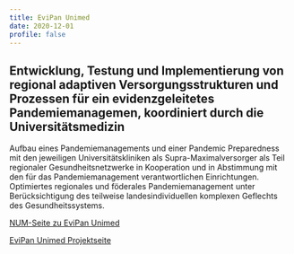 ```yaml
---
title: EviPan Unimed
date: 2020-12-01
profile: false
---
```


## Entwicklung, Testung und Implementierung von regional adaptiven Versorgungsstrukturen und Prozessen für ein evidenzgeleitetes Pandemiemanagemen, koordiniert durch die Universitätsmedizin

<!--more-->

Aufbau eines Pandemiemanagements und einer Pandemic Preparedness mit den jeweiligen Universitätskliniken als Supra-Maximalversorger als Teil regionaler Gesundheitsnetzwerke in
Kooperation und in Abstimmung mit den für das Pandemiemanagement verantwortlichen Einrichtungen. Optimiertes regionales und föderales Pandemiemanagement unter Berücksichtigung
des teilweise landesindividuellen komplexen Geflechts des Gesundheitssystems.

[NUM-Seite zu EviPan Unimed](https://www.netzwerk-universitaetsmedizin.de/projekte/evipan)

[EviPan Unimed Projektseite](https://evipan.de/)

